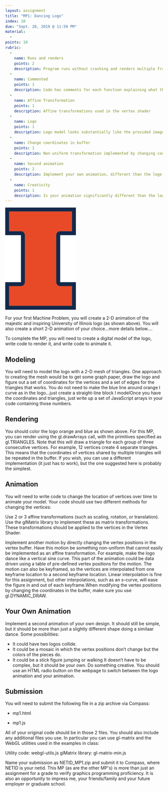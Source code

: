 ```yaml
---
layout: assignment
title: "MP1: Dancing Logo"
index: 10
due: "Sept. 20, 2019 @ 11:59 PM"
material:
  -
points: 10
rubric:
  -
    name: Runs and renders
    points: 2
    description: Program runs without crashing and renders multiple frames.
  -
    name: Commented
    points: 1
    description: Code has comments for each function explaining what that function does, using the [Google JS commenting style](https://google.github.io/styleguide/jsguide.html#formatting-comments)
  - 
    name: Affine Transformation
    points: 1
    description: Affine transformations used in the vertex shader
  - 
    name: Logo
    points: 1
    description: Logo model looks substantially like the provided image	and is a set of triangles.
  - 
    name: Change coordinates in buffer
    points: 1
    description: Non-uniform transformation implemented by changing coordinates in buffer	
  -
    name: Second animation
    points: 2
    description: Implement your own animation, different than the logo
  -
    name: Creativity
    points: 1
    description: Is your animation significantly different than the logo and visually interesting
---
```


![University of Illnois Logo](/img/logo.png)

For your first Machine Problem, you will create a 2-D animation of the majestic and inspiring University of Illinois logo (as shown above). You will also create a short 2-D animation of your choice…more details below….

To complete the MP, you will need to create a digital model of the logo, write code to render it, and write code to animate it.

## Modeling
You will need to model the logo with a 2-D mesh of triangles. One approach to creating the mesh would be to get some graph paper, draw the logo and figure out a set of coordinates for the vertices and a set of edges for the triangles that works. You do not need to make the blue line around orange I curve as in the logo…just create a straight-line block I modelOnce you have the coordinates and triangles, just write up a set of JavaScript arrays in your code containing those numbers.

## Rendering
You should color the logo orange and blue as shown above. For this MP, you can render using the gl.drawArrays call, with the primitives specified as gl.TRIANGLES. Note that this will draw a triangle for each group of three consecutive vertices. For example, 12 vertices create 4 separate triangles. This means that the coordinates of vertices shared by multiple triangles will be repeated in the buffer. If you wish, you can use a different implementation (it just has to work), but the one suggested here is probably the simplest.

## Animation
You will need to write code to change the location of vertices over time to animate your model. Your code should use two different methods for changing the vertices:

Use 2 or 3 affine transformations (such as scaling, rotation, or translation). Use the glMatrix library to implement these as matrix transformations. These transformations should be applied to the vertices in the Vertex Shader.

Implement another motion by directly changng the vertex positions in the vertex buffer. Have this motion be something non-uniform that cannot easily be implemented as an affine transformation. For example, make the logo dance like a vertical sine curve. This part of the animation could be data driven using a table of pre-defined vertex positions for the motion. The motion can also be keyframed, so the vertices are interpolated from one keyframe location to a second keyframe location. Linear interpolation is fine for this assignment, but other interpolations, such as an s-curve, will ease the figure in and out of each keyframe.When modifying the vertex positions by changing the coordinates in the buffer, make sure you use gl.DYNAMIC_DRAW.

## Your Own Animation
Implement a second animation of your own design. It should still be simple, but it should be more than just a slightly different shape doing a similaar dance. Some possibilities:

+ It could have two logos collide.
+ It could be a mosaic in which the vertex positions don’t change but the colors of the pieces do.
+ It could be a stick figure jumping or walking It doesn’t have to be complex, but it should be your own. Do something creative. You should use an HTML radio button on the webpage to switch between the logo animation and your animation.

## Submission
You will need to submit the following file in a zip archive via Compass:

+ mp1.html

+ mp1.js

All of your original code should be in those 2 files. You should also include any additional files you use. In particular you can use gl-matrix and the WebGL utilities used in the examples in class:

Utility code: webgl-utils.js
glMatrix library: gl-matrix-min.js

Name your submission as  NETID_MP1.zip and submit it to Compass, where  NETID is your netid. This MP (as are the other MP's) is more than just an assignment for a grade to verify graphics programming proficiency. It is also an opportunity to impress me, your friends/family and your future employer or graduate school.


 	 

